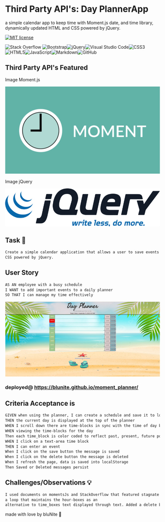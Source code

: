 # Third Party API's: Day PlannerApp

a simple calendar app to keep time with Moment.js date, and time library, dynamically updated HTML and CSS powered by jQuery.

[![MIT license](https://img.shields.io/badge/License-MIT-blue.svg)](https://lbesson.mit-license.org/)

![Stack Overflow](https://img.shields.io/badge/-Stackoverflow-FE7A16?style=for-the-badge&logo=stack-overflow&logoColor=white) ![Bootstrap](https://img.shields.io/badge/bootstrap-%238511FA.svg?style=for-the-badge&logo=bootstrap&logoColor=white)![jQuery](https://img.shields.io/badge/jquery-%230769AD.svg?style=for-the-badge&logo=jquery&logoColor=white)![Visual Studio Code](https://img.shields.io/badge/Visual%20Studio%20Code-0078d7.svg?style=for-the-badge&logo=visual-studio-code&logoColor=white)![CSS3](https://img.shields.io/badge/css3-%231572B6.svg?style=for-the-badge&logo=css3&logoColor=white)![HTML5](https://img.shields.io/badge/html5-%23E34F26.svg?style=for-the-badge&logo=html5&logoColor=white)![JavaScript](https://img.shields.io/badge/javascript-%23323330.svg?style=for-the-badge&logo=javascript&logoColor=%23F7DF1E)![Markdown](https://img.shields.io/badge/markdown-%23000000.svg?style=for-the-badge&logo=markdown&logoColor=white)![GitHub](https://img.shields.io/badge/github-%23121011.svg?style=for-the-badge&logo=github&logoColor=white)

## Third Party API's Featured

Image Moment.js

![image](/moment_js/assets/style/image/jrsh2skvurtyik8kb0e0.webp)

Image jQuery

![image](/moment_js/assets/style/image/786px-JQuery-Logo.svg.png)

## Task :construction:

```md
Create a simple calendar application that allows a user to save events for each hour of the day by modifying starter code. This app will run in the browser and feature dynamically updated HTML
CSS powered by jQuery.
```

## User Story

```md
AS AN employee with a busy schedule
I WANT to add important events to a daily planner
SO THAT I can manage my time effectively
```

![image](/moment_js/assets/style/image/image_4.png)

### deployed@ https://blunite.github.io/moment_planner/

## Criteria Acceptance is

```md
GIVEN when using the planner, I can create a schedule and save it to local storage
THEN the current day is displayed at the top of the planner
WHEN I scroll down there are time-blocks in sync with the time of day between normal business hours
WHEN viewing the time-blocks for the day
Then each time_block is color coded to reflect past, present, future position relative to current time
WHEN I click on a text-area time block
THEN I can enter an event
When I click on the save button the message is saved
When I click on the delete button the message is deleted
When I refresh the page, data is saved into localStorage
Then Saved or Deleted messages persist
```

## Challenges/Observations 💡

```md
I used documents on momentsJs and StackOverflow that featured stagnate time,
a loop that maintains the hour-boxes as an
alternative to time_boxes text displayed through text. Added a delete button.
```

made with love by bluNite 💙

